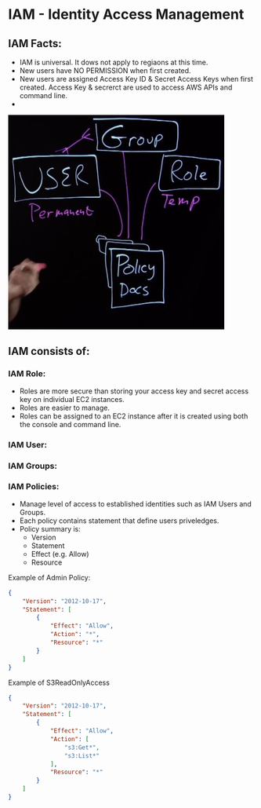 # IAM - Identity Access Management

## IAM Facts:
- IAM is universal. It dows not apply to regiaons at this time.
- New users have NO PERMISSION when first created.
- New users are assigned Access Key ID & Secret Access Keys when first created. Access Key & secrerct are used to access AWS APIs and command line.
- 

 ![IAM Model](/images/IAM_model.jpg)
 

## IAM consists of:
 ### IAM Role:
 - Roles are more secure than storing your access key and secret access key on individual EC2 instances.
 - Roles are easier to manage.
 - Roles can be assigned to an EC2 instance after it is created using both the console and command line.
 

 ### IAM User:

 ### IAM Groups:

 ### IAM Policies:
 - Manage level of access to established identities such as IAM Users and Groups.
 - Each policy contains statement that define users priveledges.
 - Policy summary is:
    - Version
    - Statement
    - Effect (e.g. Allow)
    - Resource

Example of Admin Policy:
```json
{
    "Version": "2012-10-17",
    "Statement": [
        {
            "Effect": "Allow",
            "Action": "*",
            "Resource": "*"
        }
    ]
}
```

Example of S3ReadOnlyAccess
```json
{
    "Version": "2012-10-17",
    "Statement": [
        {
            "Effect": "Allow",
            "Action": [
                "s3:Get*",
                "s3:List*"
            ],
            "Resource": "*"
        }
    ]
}
```